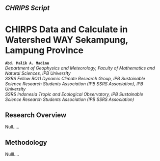 ## _CHRIPS Script_

# CHIRPS Data and Calculate in Watershed WAY Sekampung, Lampung Province
**`Abd. Malik A. Madinu`**
<br /> _Department of Geophysics and Meteorology, Faculty of Mathematics and Natural Sciences, IPB University_
<br /> _SSRS Fellow RO11 Dynamic Climate Research Group, IPB Sustainable Science Research Students Association (IPB SSRS Association), IPB University_
<br /> _SSRS Indonesia Tropic and Ecological Observatory, IPB Sustainable Science Research Students Association (IPB SSRS Association)_

## Research Overview 
Null.....

## Methodology 
Nulll....
